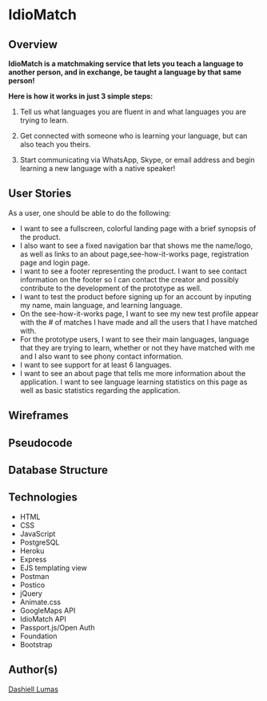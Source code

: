 # IdioMatch



## Overview
**IdioMatch is a matchmaking service that lets you teach a language to another person, and in exchange, be taught a language by that same person!**



**Here is how it works in just 3 simple steps:**

1. Tell us what languages you are fluent in and what languages you are trying to learn.

2. Get connected with someone who is learning your language, but can also teach you theirs.

3. Start communicating via WhatsApp, Skype, or email address and begin learning a new language with a native speaker!


## User Stories

As a user, one should be able to do the following:

- I want to see a fullscreen, colorful landing page with a brief synopsis of the product.
- I also want to see a fixed navigation bar that shows me the name/logo, as well as links to an about page,see-how-it-works page, registration page and login page. 
- I want to see a footer representing the product. I want to see contact information on the footer so I can contact the creator and possibly contribute to the development of the prototype as well. 
- I want to test the product before signing up for an account by
inputing my name, main language, and learning language.
- On the see-how-it-works page, I want to see my new test profile appear with the # of matches I have made and all the users that I have matched with.
- For the prototype users, I want to see their main languages, language that they are trying to learn, whether or not they have matched with me and I also want to see phony contact information.  
- I want to see support for at least 6 languages.
- I want to see an about page that tells me more information about the application. I want to see language learning statistics on this page as well as basic statistics regarding the application. 

## Wireframes

## Pseudocode

## Database Structure

## Technologies

- HTML
- CSS
- JavaScript
- PostgreSQL
- Heroku
- Express
- EJS templating view
- Postman
- Postico
- jQuery
- Animate.css
- GoogleMaps API
- IdioMatch API
- Passport.js/Open Auth
- Foundation
- Bootstrap



## Author(s)

[Dashiell Lumas](https://github.com/Dashy10/) 


